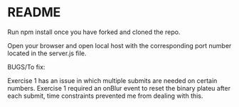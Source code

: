 # README

Run npm install once you have forked and cloned the repo.

Open your browser and open local host with the corresponding port number located in the server.js file.

BUGS/To fix:

Exercise 1 has an issue in which multiple submits are needed on certain numbers.
Exercise 1 required an onBlur event to reset the binary plateu after each submit, time constraints prevented me from dealing with this.
